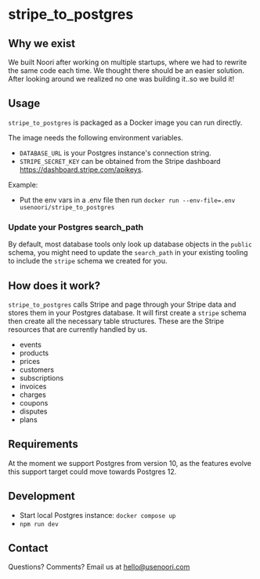 # stripe_to_postgres

## Why we exist

We built Noori after working on multiple startups, where we had to rewrite the same code each time. We thought there should be an easier solution. After looking around we realized no one was building it..so we build it! 

## Usage

`stripe_to_postgres` is packaged as a Docker image you can run directly.

The image needs the following environment variables.

- `DATABASE_URL` is your Postgres instance's connection string.
- `STRIPE_SECRET_KEY` can be obtained from the Stripe dashboard https://dashboard.stripe.com/apikeys.

Example:

- Put the env vars in a .env file then run `docker run --env-file=.env usenoori/stripe_to_postgres`

### Update your Postgres search_path

By default, most database tools only look up database objects in the `public` schema, you might need to update
the `search_path` in your existing tooling to include the `stripe` schema we created for you.

## How does it work?

`stripe_to_postgres` calls Stripe and page through your Stripe data and
stores them in your Postgres database. It will first create a `stripe` schema then create all the necessary table
structures. These are the Stripe resources that are currently handled by us.

- events
- products
- prices
- customers
- subscriptions
- invoices
- charges
- coupons
- disputes
- plans

## Requirements

At the moment we support Postgres from version 10, as the features evolve this support target could move towards
Postgres 12.

## Development

- Start local Postgres instance: `docker compose up`
- `npm run dev`

## Contact
Questions? Comments? Email us at hello@usenoori.com



